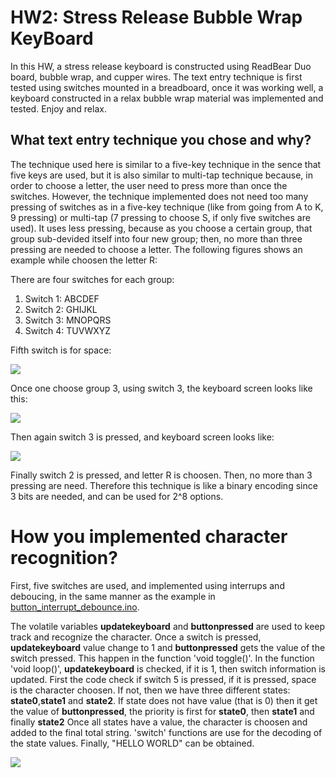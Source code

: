 # HW2: Stress Release Bubble Wrap KeyBoard
In this HW, a stress release keyboard is constructed using ReadBear Duo board, bubble wrap, and cupper wires. The text entry technique is first tested using switches mounted in a breadboard, once it was working well, a keyboard constructed in a relax bubble wrap material was implemented and tested. Enjoy and relax.

## What text entry technique you chose and why?

The technique used here is similar to a five-key technique in the sence that five keys are used, but it is also similar to multi-tap technique because, in order to choose a letter, the user need to press more than once the switches. However, the technique implemented does not need too many pressing of switches as in a five-key technique (like from going from A to K, 9 pressing) or multi-tap (7 pressing to choose S, if only five switches are used). It uses less pressing, because as you choose a certain group, that group sub-devided itself into four new group; then, no more than three pressing are needed to choose a letter. The following figures shows an example while choosen the letter R:

There are four switches for each group:
1. Switch 1: ABCDEF
2. Switch 2: GHIJKL
3. Switch 3: MNOPQRS
4. Switch 4: TUVWXYZ

Fifth switch is for space:

![](https://googledrive.com/host/0Bwp10bnNHRKxTkhoR1FMZUFmUTg/keyboard1.png)

Once one choose group 3, using switch 3, the keyboard screen looks like this:

![](https://googledrive.com/host/0Bwp10bnNHRKxTkhoR1FMZUFmUTg/keyboard2.png)

Then again switch 3 is pressed, and keyboard screen looks like:

![](https://googledrive.com/host/0Bwp10bnNHRKxTkhoR1FMZUFmUTg/keyboard3.png)

Finally switch 2 is pressed, and letter R is choosen. Then, no more than 3 pressing are need. Therefore this technique is like a binary encoding since 3 bits are needed, and can be used for 2^8 options.

# How you implemented character recognition?

First, five switches are used, and implemented using interrups and deboucing, in the same manner as the example in [button_interrupt_debounce.ino](https://github.com/bjo3rn/idd-examples/tree/master/redbearduo/examples/button_interrupt_debounce).

The volatile variables **updatekeyboard** and **buttonpressed** are used to keep track and recognize the character. Once a switch is pressed, **updatekeyboard** value change to 1 and **buttonpressed** gets the value of the switch pressed. This happen in the function 'void toggle()'. In the function 'void loop()', **updatekeyboard** is checked, if it is 1, then switch information is updated. First the code check if switch 5 is pressed, if it is pressed, space is the character choosen. If not, then we have three different states: **state0**,**state1** and **state2**. If state does not have value (that is 0) then it get the value of **buttonpressed**, the priority is first for **state0**, then **state1** and finally **state2** Once all states have a value, the character is choosen and added to the final total string. 'switch' functions are use for the decoding of the state values. Finally, "HELLO WORLD" can be obtained.

![](https://googledrive.com/host/0Bwp10bnNHRKxTkhoR1FMZUFmUTg/helloworldhw2.png)




